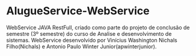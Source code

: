 # AlugueService-WebService
WebService JAVA RestFull, criado como parte do projeto de conclusão de semestre (3º semestre) do curso de Analise e desenvolvimento de sistemas.
WebService desenvolvido por Vinícius Washington Nichals Filho(Nichals) e Antonio Paulo Winter Junior(apwinterjunior).
